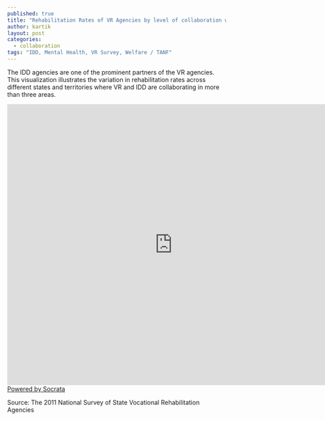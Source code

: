 ```yaml
---
published: true
title: "Rehabilitation Rates of VR Agencies by level of collaboration with IDD, MH, Welfare/TANF"
author: kartik
layout: post
categories: 
  - collaboration
tags: "IDD, Mental Health, VR Survey, Welfare / TANF"
---
```


The IDD agencies are one of the prominent partners of the VR agencies. This visualization illustrates the variation in rehabilitation rates across different states and territories where VR and IDD are collaborating in more than three areas.


<div><iframe width="760px" height="646px" frameborder="0" scrolling="no" src="https://opendata.socrata.com/w/45xy-mgcw/y34g-bnf3?cur=s81lKH7g-us&amp;from=root"></iframe><a href="http://www.socrata.com/" target="_blank">Powered by Socrata</a>

</div>
<p>Source: The 2011 National Survey of State Vocational Rehabilitation Agencies</p>
